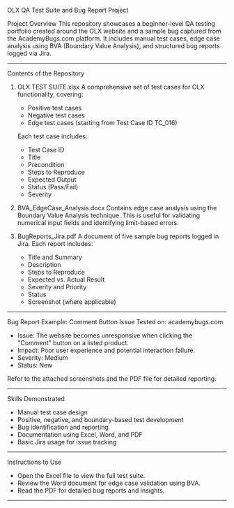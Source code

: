 
OLX QA Test Suite and Bug Report Project

Project Overview
This repository showcases a beginner-level QA testing portfolio created around the OLX website and a sample bug captured from the AcademyBugs.com platform. It includes manual test cases, edge case analysis using BVA (Boundary Value Analysis), and structured bug reports logged via Jira.

---

Contents of the Repository

1. OLX TEST SUITE.xlsx
   A comprehensive set of test cases for OLX functionality, covering:

   * Positive test cases
   * Negative test cases
   * Edge test cases (starting from Test Case ID TC\_016)

   Each test case includes:

   * Test Case ID
   * Title
   * Precondition
   * Steps to Reproduce
   * Expected Output
   * Status (Pass/Fail)
   * Severity

2. BVA_EdgeCase_Analysis.docx
   Contains edge case analysis using the Boundary Value Analysis technique.
   This is useful for validating numerical input fields and identifying limit-based errors.

3. BugReports_Jira.pdf
   A document of five sample bug reports logged in Jira.
   Each report includes:

   * Title and Summary
   * Description
   * Steps to Reproduce
   * Expected vs. Actual Result
   * Severity and Priority
   * Status
   * Screenshot (where applicable)

---

Bug Report Example: Comment Button Issue
Tested on: academybugs.com

* Issue: The website becomes unresponsive when clicking the "Comment" button on a listed product.
* Impact: Poor user experience and potential interaction failure.
* Severity: Medium
* Status: New

Refer to the attached screenshots and the PDF file for detailed reporting.

---

Skills Demonstrated

* Manual test case design
* Positive, negative, and boundary-based test development
* Bug identification and reporting
* Documentation using Excel, Word, and PDF
* Basic Jira usage for issue tracking

---

Instructions to Use

* Open the Excel file to view the full test suite.
* Review the Word document for edge case validation using BVA.
* Read the PDF for detailed bug reports and insights.


---
